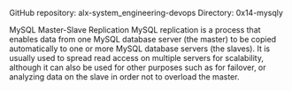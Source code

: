 GitHub repository: alx-system_engineering-devops Directory: 0x14-mysqly

MySQL Master-Slave Replication MySQL replication is a process that enables data from one MySQL database server (the master) to be copied automatically to one or more MySQL database servers (the slaves). It is usually used to spread read access on multiple servers for scalability, although it can also be used for other purposes such as for failover, or analyzing data on the slave in order not to overload the master.
